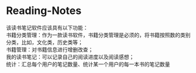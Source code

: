 # Reading-Notes
该读书笔记软件应该具有以下功能：<br>
	书籍分类管理：作为一款读书软件，书籍分类管理是必须的，将书籍按照数的类别分类，比如，文化类，历史类等；<br>
	书籍管理：对书籍信息进行增删改查；<br>
	我的读书笔记：可以记录自己的阅读进度以及阅读感想；<br>
  统计：汇总每个用户的笔记数量、统计某一个用户的每一本书的笔记数量<br>

